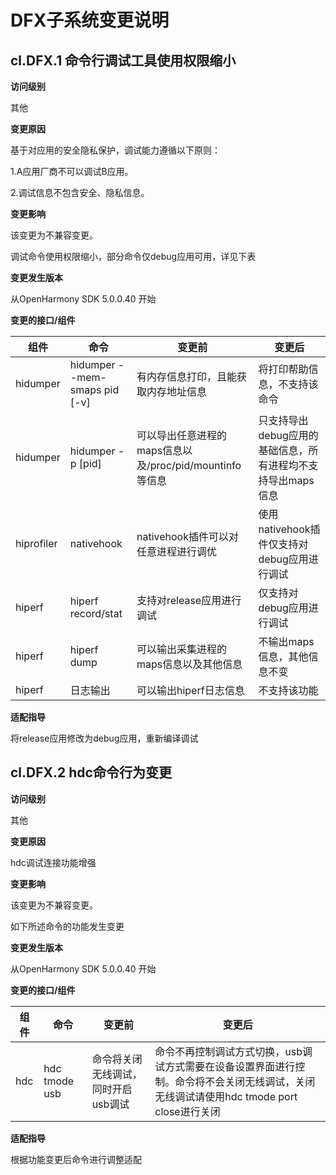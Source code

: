 # DFX子系统变更说明

## cl.DFX.1 命令行调试工具使用权限缩小

**访问级别**

其他

**变更原因**

基于对应用的安全隐私保护，调试能力遵循以下原则：

1.A应用厂商不可以调试B应用。

2.调试信息不包含安全、隐私信息。

**变更影响**

该变更为不兼容变更。

调试命令使用权限缩小，部分命令仅debug应用可用，详见下表

**变更发生版本**

从OpenHarmony SDK 5.0.0.40 开始

**变更的接口/组件**


| 组件 | 命令  | 变更前 | 变更后 |
| -------- | ----- | ----- | -------- |
| hidumper   | hidumper --mem-smaps pid [-v] | 有内存信息打印，且能获取内存地址信息 | 将打印帮助信息，不支持该命令   |
| hidumper   | hidumper -p [pid] | 可以导出任意进程的maps信息以及/proc/pid/mountinfo等信息 | 只支持导出debug应用的基础信息，所有进程均不支持导出maps信息   |
| hiprofiler | nativehook      | nativehook插件可以对任意进程进行调优      | 使用nativehook插件仅支持对debug应用进行调试         |
| hiperf         | hiperf record/stat      | 支持对release应用进行调试      | 仅支持对debug应用进行调试         |
| hiperf         | hiperf dump      | 可以输出采集进程的maps信息以及其他信息 | 不输出maps信息，其他信息不变       |
| hiperf         | 日志输出      | 可以输出hiperf日志信息      | 不支持该功能         |


**适配指导**

将release应用修改为debug应用，重新编译调试

## cl.DFX.2 hdc命令行为变更

**访问级别**

其他

**变更原因**

hdc调试连接功能增强

**变更影响**

该变更为不兼容变更。

如下所述命令的功能发生变更

**变更发生版本**

从OpenHarmony SDK 5.0.0.40 开始

**变更的接口/组件**


| 组件 | 命令  | 变更前 | 变更后 |
| -------- | ----- | ----- | -------- |
| hdc   | hdc tmode usb | 命令将关闭无线调试，同时开启usb调试 | 命令不再控制调试方式切换，usb调试方式需要在设备设置界面进行控制。命令将不会关闭无线调试，关闭无线调试请使用hdc tmode port close进行关闭   |


**适配指导**

根据功能变更后命令进行调整适配